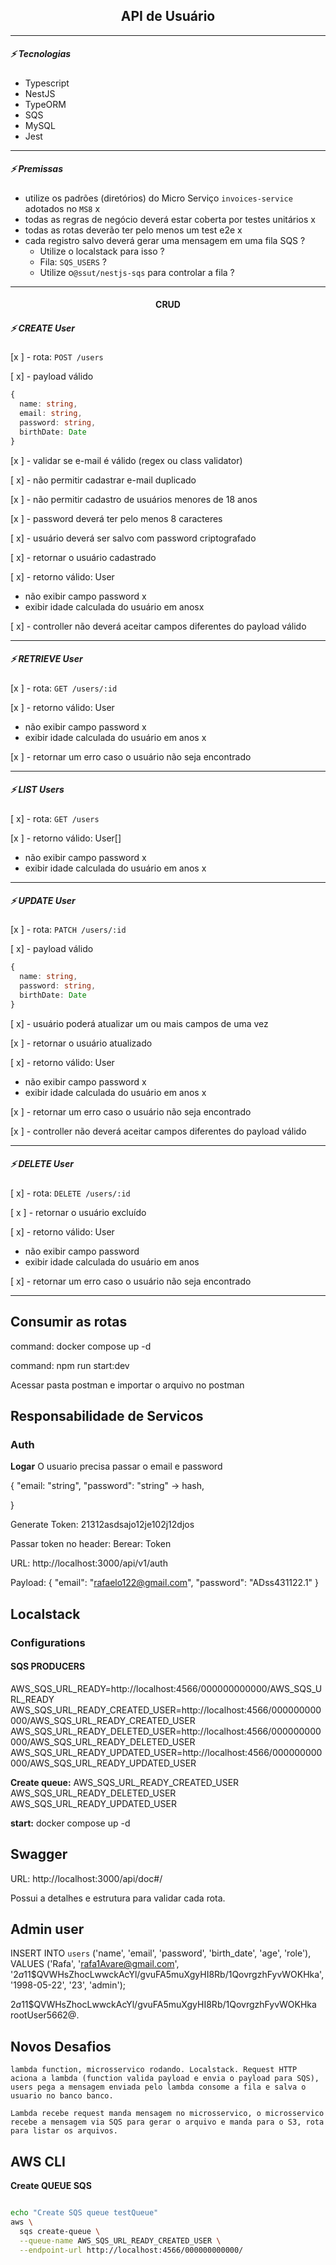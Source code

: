 <h2 align="center">API de Usuário</h2>

---------------------------------------------------------------

##### :zap: Tecnologias

* Typescript
* NestJS
* TypeORM
* SQS
* MySQL
* Jest

---------------------------------------------------------------

##### :zap: Premissas

* utilize os padrões (diretórios) do Micro Serviço `invoices-service` adotados no `MS8` x
* todas as regras de negócio deverá estar coberta por testes unitários x
* todas as rotas deverão ter pelo menos um test e2e x
* cada registro salvo deverá gerar uma mensagem em uma fila SQS ?
  * Utilize o localstack para isso ?
  * Fila: `SQS_USERS` ?
  * Utilize o`@ssut/nestjs-sqs` para controlar a fila ?

---------------------------------------------------------------

<h4 align="center">CRUD</h4>

##### :zap:  CREATE User

[x ] - rota: `POST /users`

[ x] - payload válido
```ts
{
  name: string,
  email: string,
  password: string,
  birthDate: Date
}
```

[x ] - validar se e-mail é válido (regex ou class validator)

[ x] - não permitir cadastrar e-mail duplicado

[x ] - não permitir cadastro de usuários menores de 18 anos

[x ] - password deverá ter pelo menos 8 caracteres

[ x] - usuário deverá ser salvo com password criptografado

[ x] - retornar o usuário cadastrado

[ x] - retorno válido: User

* não exibir campo password x
* exibir idade calculada do usuário em anosx

[ x] - controller não deverá aceitar campos diferentes do payload válido

---------------------------------------------------------------


##### :zap:  RETRIEVE User

[x ] - rota: `GET /users/:id`

[x ] - retorno válido: User

* não exibir campo password x
* exibir idade calculada do usuário em anos x

[x ] - retornar um erro caso o usuário não seja encontrado

---------------------------------------------------------------

##### :zap:  LIST Users

[ x] - rota: `GET /users`

[x ] - retorno válido: User[]

* não exibir campo password  x
* exibir idade calculada do usuário em anos x

---------------------------------------------------------------

##### :zap: UPDATE User

[x ] - rota: `PATCH /users/:id`

[ x] - payload válido
```ts
{
  name: string,
  password: string,
  birthDate: Date
}
```

[ x] - usuário poderá atualizar um ou mais campos de uma vez

[x ] - retornar o usuário atualizado

[ x] - retorno válido: User

* não exibir campo password x
* exibir idade calculada do usuário em anos x

[x ] - retornar um erro caso o usuário não seja encontrado

[x ] - controller não deverá aceitar campos diferentes do payload válido

---------------------------------------------------------------

##### :zap:  DELETE User

[ x] - rota: `DELETE /users/:id`

[ x ] - retornar o usuário excluído

[ x] - retorno válido: User

* não exibir campo password 
* exibir idade calculada do usuário em anos

[ x] - retornar um erro caso o usuário não seja encontrado

---------------------------------------------------------------

## Consumir as rotas

command: docker compose up -d

command: npm run start:dev

Acessar pasta postman e importar o arquivo no postman

## Responsabilidade de Servicos

### Auth

**Logar**
O usuario precisa passar o email e password

{
	"email: "string",
	"password":  "string" -> hash,

}

Generate Token: 21312asdsajo12je102j12djos

Passar token no header: Berear: Token




URL: http://localhost:3000/api/v1/auth

Payload:
{
    "email": "rafaelo122@gmail.com",
    "password": "ADss431122.1"
}


## Localstack

### Configurations

#### SQS PRODUCERS

AWS_SQS_URL_READY=http://localhost:4566/000000000000/AWS_SQS_URL_READY
AWS_SQS_URL_READY_CREATED_USER=http://localhost:4566/000000000000/AWS_SQS_URL_READY_CREATED_USER
AWS_SQS_URL_READY_DELETED_USER=http://localhost:4566/000000000000/AWS_SQS_URL_READY_DELETED_USER
AWS_SQS_URL_READY_UPDATED_USER=http://localhost:4566/000000000000/AWS_SQS_URL_READY_UPDATED_USER

**Create queue:**
AWS_SQS_URL_READY_CREATED_USER
AWS_SQS_URL_READY_DELETED_USER
AWS_SQS_URL_READY_UPDATED_USER


**start:**
docker compose up -d


## Swagger

URL: http://localhost:3000/api/doc#/

Possui a detalhes e estrutura para validar cada rota.

## Admin user

INSERT INTO `users` ('name', 'email', 'password', 'birth_date', 'age', 'role'), 
VALUES 
('Rafa', 'rafa1Avare@gmail.com', 
'$2a$11$QVWHsZhocLwwckAcYl/gvuFA5muXgyHI8Rb/1QovrgzhFyvWOKHka', '1998-05-22', '23', 'admin');


$2a$11$QVWHsZhocLwwckAcYl/gvuFA5muXgyHI8Rb/1QovrgzhFyvWOKHka
rootUser5662@.


## Novos Desafios

`lambda function, microsservico rodando. Localstack. Request HTTP aciona a lambda (function valida payload e envia o payload para SQS), users pega a mensagem enviada pelo lambda consome a fila e salva o usuario no banco banco.`


`Lambda recebe request manda mensagem no microsservico, o microsservico recebe a mensagem via SQS para gerar o arquivo e manda para o S3, rota para listar os arquivos.`


## AWS CLI

**Create QUEUE SQS**

```sh

echo "Create SQS queue testQueue"
aws \
  sqs create-queue \
  --queue-name AWS_SQS_URL_READY_CREATED_USER \
  --endpoint-url http://localhost:4566/000000000000/


```
